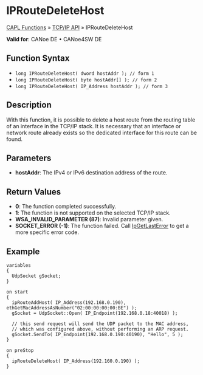 # IPRouteDeleteHost

[CAPL Functions](../../CAPLfunctions.md) » [TCP/IP API](../CAPLfunctionsTCPIPOverview.md) » IPRouteDeleteHost

**Valid for**: CANoe DE • CANoe4SW DE

## Function Syntax

- `long IPRouteDeleteHost( dword hostAddr ); // form 1`
- `long IPRouteDeleteHost( byte hostAddr[] ); // form 2`
- `long IPRouteDeleteHost( IP_Address hostAddr ); // form 3`

## Description

With this function, it is possible to delete a host route from the routing table of an interface in the TCP/IP stack. It is necessary that an interface or network route already exists so the dedicated interface for this route can be found.

## Parameters

- **hostAddr**: The IPv4 or IPv6 destination address of the route.

## Return Values

- **0**: The function completed successfully.
- **1**: The function is not supported on the selected TCP/IP stack.
- **WSA_INVALID_PARAMETER (87)**: Invalid parameter given.
- **SOCKET_ERROR (-1)**: The function failed. Call [IpGetLastError](CAPLfunctionIPGetLastError.md) to get a more specific error code.

## Example

```plaintext
variables
{
  UdpSocket gSocket;
}

on start
{
  ipRouteAddHost( IP_Address(192.168.0.190), ethGetMacAddressAsNumber("02:00:00:00:00:BE") );
  gSocket = UdpSocket::Open( IP_Endpoint(192.168.0.18:40018) );

  // this send request will send the UDP packet to the MAC address,
  // which was configured above, without performing an ARP request.
  gSocket.SendTo( IP_Endpoint(192.168.0.190:40190), "Hello", 5 );
}

on preStop
{
  ipRouteDeleteHost( IP_Address(192.160.0.190) );
}
```
